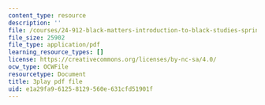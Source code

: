 ```yaml
---
content_type: resource
description: ''
file: /courses/24-912-black-matters-introduction-to-black-studies-spring-2017/e1a29fa961258129560e631cfd51901f_3XF8HRxS-5g.pdf
file_size: 25902
file_type: application/pdf
learning_resource_types: []
license: https://creativecommons.org/licenses/by-nc-sa/4.0/
ocw_type: OCWFile
resourcetype: Document
title: 3play pdf file
uid: e1a29fa9-6125-8129-560e-631cfd51901f
---
```

